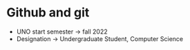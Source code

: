 # Github and git
- UNO start semester -> fall 2022
- Designation -> Undergraduate Student, Computer Science

